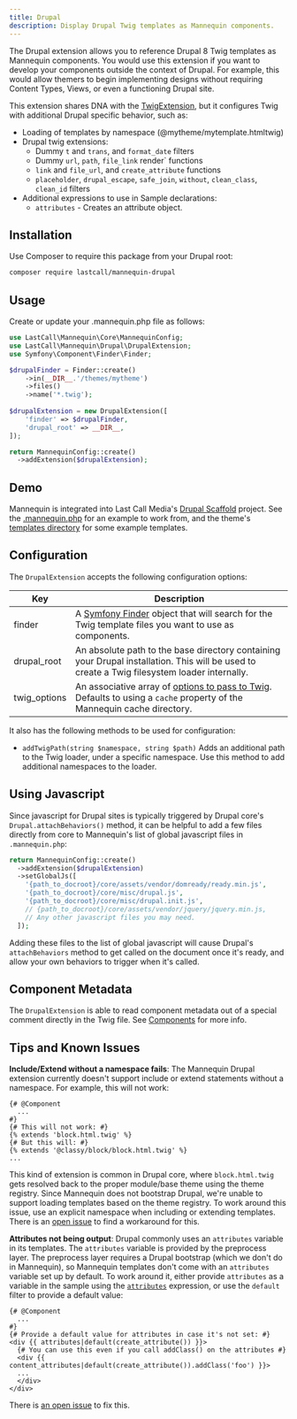 ```yaml
---
title: Drupal
description: Display Drupal Twig templates as Mannequin components.
---
```

The Drupal extension allows you to reference Drupal 8 Twig templates as Mannequin components.  You would use this extension if you want to develop your components outside the context of Drupal.  For example, this would allow themers to begin implementing designs without requiring Content Types, Views, or even a functioning Drupal site.

This extension shares DNA with the [TwigExtension](../extensions/twig.md), but it configures Twig with additional Drupal specific behavior, such as:

* Loading of templates by namespace (@mytheme/mytemplate.htmltwig)
* Drupal twig extensions:
  * Dummy `t` and `trans`, and `format_date` filters
  * Dummy `url`, `path`, `file_link` render` functions
  * `link` and `file_url`, and `create_attribute` functions
  * `placeholder`, `drupal_escape`, `safe_join`, `without`, `clean_class`, `clean_id` filters
* Additional expressions to use in Sample declarations:
  * `attributes` - Creates an attribute object.

## Installation
Use Composer to require this package from your Drupal root:
```bash
composer require lastcall/mannequin-drupal
```

## Usage
Create or update your .mannequin.php file as follows:
```php
use LastCall\Mannequin\Core\MannequinConfig;
use LastCall\Mannequin\Drupal\DrupalExtension;
use Symfony\Component\Finder\Finder;

$drupalFinder = Finder::create()
    ->in(__DIR__.'/themes/mytheme')
    ->files()
    ->name('*.twig');
    
$drupalExtension = new DrupalExtension([
    'finder' => $drupalFinder,
    'drupal_root' => __DIR__,
]);

return MannequinConfig::create()
  ->addExtension($drupalExtension);
```

## Demo

Mannequin is integrated into Last Call Media's [Drupal Scaffold](https://github.com/LastCallMedia/Drupal-Scaffold) project.  See the [.mannequin.php](https://github.com/LastCallMedia/Drupal-Scaffold/blob/master/.mannequin.php) for an example to work from, and the theme's [templates directory](https://github.com/LastCallMedia/Drupal-Scaffold/tree/master/web/themes/custom/scaffold/templates) for some example templates.


## Configuration

The `DrupalExtension` accepts the following configuration options:

| Key | Description |
| --- | ----------- |
| finder | A [Symfony Finder](https://symfony.com/doc/current/components/finder.html) object that will search for the Twig template files you want to use as components. |
| drupal_root | An absolute path to the base directory containing your Drupal installation.  This will be used to create a Twig filesystem loader internally. |
| twig_options | An associative array of [options to pass to Twig](https://twig.symfony.com/api/2.x/Twig_Environment.html#method___construct).  Defaults to using a `cache` property of the Mannequin cache directory. |

It also has the following methods to be used for configuration:
* `addTwigPath(string $namespace, string $path)` Adds an additional path to the Twig loader, under a specific namespace.  Use this method to add additional namespaces to the loader.

## Using Javascript

Since javascript for Drupal sites is typically triggered by Drupal core's `Drupal.attachBehaviors()` method, it can be helpful to add a few files directly from core to Mannequin's list of global javascript files in `.mannequin.php`:

```php
return MannequinConfig::create()
  ->addExtension($drupalExtension)
  ->setGlobalJs([
    '{path_to_docroot}/core/assets/vendor/domready/ready.min.js',
    '{path_to_docroot}/core/misc/drupal.js',
    '{path_to_docroot}/core/misc/drupal.init.js',
    // {path_to_docroot}/core/assets/vendor/jquery/jquery.min.js,
    // Any other javascript files you may need.
  ]);
```

Adding these files to the list of global javascript will cause Drupal's `attachBehaviors` method to get called on the document once it's ready, and allow your own behaviors to trigger when it's called.

## Component Metadata

The `DrupalExtension` is able to read component metadata out of a special comment directly in the Twig file.  See [Components](../docs/components.md) for more info.

## Tips and Known Issues

**Include/Extend without a namespace fails**: The Mannequin Drupal extension currently doesn't support include or extend statements without a namespace.  For example, this will not work:

```twig
{# @Component
  ...
#}
{# This will not work: #}
{% extends 'block.html.twig' %}
{# But this will: #}
{% extends '@classy/block/block.html.twig' %}
...
```

This kind of extension is common in Drupal core, where `block.html.twig` gets resolved back to the proper module/base theme using the theme registry.  Since Mannequin does not bootstrap Drupal, we're unable to support loading templates based on the theme registry.  To work around this issue, use an explicit namespace when including or extending templates.  There is an [open issue](https://github.com/LastCallMedia/Mannequin/issues/88) to find a workaround for this.

**Attributes not being output**: Drupal commonly uses an `attributes` variable in its templates.  The `attributes` variable is provided by the preprocess layer.  The preprocess layer requires a Drupal bootstrap (which we don't do in Mannequin), so Mannequin templates don't come with an `attributes` variable set up by default.  To work around it, either provide `attributes` as a variable in the sample using the [`attributes`](../docs/expressions.md) expression, or use the `default` filter to provide a default value:

```twig
{# @Component
  ...
#}
{# Provide a default value for attributes in case it's not set: #}
<div {{ attributes|default(create_attribute()) }}>
  {# You can use this even if you call addClass() on the attributes #}
  <div {{ content_attributes|default(create_attribute()).addClass('foo') }}>
  ...
  </div>
</div>
```
There is [an open issue](https://github.com/LastCallMedia/Mannequin/issues/103) to fix this.
